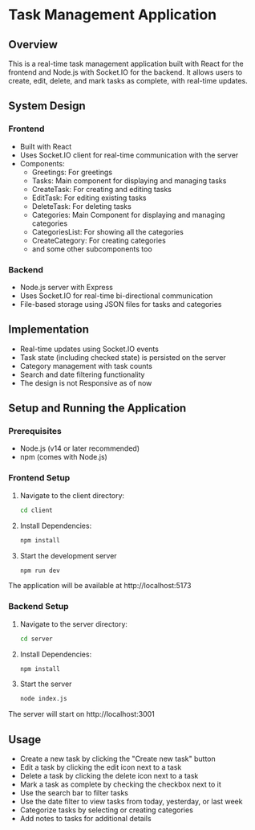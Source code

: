 # Task Management Application

## Overview

This is a real-time task management application built with React for the frontend and Node.js with Socket.IO for the backend. It allows users to create, edit, delete, and mark tasks as complete, with real-time updates.

## System Design

### Frontend
- Built with React
- Uses Socket.IO client for real-time communication with the server
- Components:
  - Greetings: For greetings
  - Tasks: Main component for displaying and managing tasks
  - CreateTask: For creating and editing tasks
  - EditTask: For editing existing tasks
  - DeleteTask: For deleting tasks
  - Categories: Main Component for displaying and managing categories
  - CategoriesList: For showing all the categories
  - CreateCategory: For creating categories
  - and some other subcomponents too

### Backend
- Node.js server with Express
- Uses Socket.IO for real-time bi-directional communication
- File-based storage using JSON files for tasks and categories

## Implementation

- Real-time updates using Socket.IO events
- Task state (including checked state) is persisted on the server
- Category management with task counts
- Search and date filtering functionality
- The design is not Responsive as of now

## Setup and Running the Application

### Prerequisites
- Node.js (v14 or later recommended)
- npm (comes with Node.js)

### Frontend Setup
1. Navigate to the client directory:
   ```sh
   cd client
   ```
2. Install Dependencies:
   ```sh
   npm install
   ```
3. Start the development server
   ```sh
   npm run dev
   ```

The application will be available at http://localhost:5173

### Backend Setup
1. Navigate to the server directory:
   ```sh
   cd server
   ```
2. Install Dependencies:
   ```sh
   npm install
   ```
3. Start the server
   ```sh
   node index.js
   ```
The server will start on http://localhost:3001

## Usage
- Create a new task by clicking the "Create new task" button
- Edit a task by clicking the edit icon next to a task
- Delete a task by clicking the delete icon next to a task
- Mark a task as complete by checking the checkbox next to it
- Use the search bar to filter tasks
- Use the date filter to view tasks from today, yesterday, or last week
- Categorize tasks by selecting or creating categories
- Add notes to tasks for additional details
